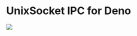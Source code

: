 # UnixSocket IPC for Deno
![](https://github.com/dojyorin/deno_bit_utility/actions/workflows/test.yaml/badge.svg)